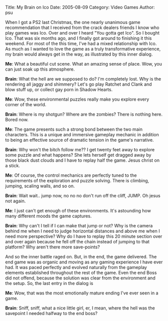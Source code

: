Title: My Brain on Ico
Date: 2005-08-09
Category: Video Games
Author: psu

When I got a PS2 last Christmas, the one nearly unanimous game recommendation that I received from the crack dealers friends I know who play games was Ico. Over and over I heard "You gotta get Ico". So I bought Ico. That was six months ago, and I finally got around to finishing it this weekend. For most of the this time, I've had a mixed relationship with Ico. As much as I wanted to love the game as a truly transformative experience, my brain would always get in the way, as illustrated by this inner dialog.

**Me**: What a beautiful cut scene. What an amazing sense of place. Wow, you can just soak up this atmosphere.

**Brain**: What the hell are we supposed to do? I'm completely lost. Why is the rendering all jaggy and shimmery? Let's go play Ratchet and Clank and blow stuff up, or collect gay porn in Shadow Hearts.

**Me**: Wow, these environmental puzzles really make you explore every corner of the world.

**Brain**: Where is my shotgun? Where are the zombies? There is nothing here. Bored now.

**Me**: The game presents such a strong bond between the two main characters. This is a unique and immersive gameplay mechanic in addition to being an effective source of dramatic tension in the game's narrative.

**Brain**: Why won't the bitch follow me?? I get twenty feet away to explore some puzzle and what happens? She lets herself get dragged away by those black dust clouds and I have to replay half the game. Jesus christ on a stick.

**Me**: Of course, the control mechanics are perfectly tuned to the requirements of the exploration and puzzle solving. There is climbing, jumping, scaling walls, and so on.

**Brain**: Wait wait.. jump now, no no no don't run off the cliff, JUMP. Oh jesus not again.

**Me**: I just can't get enough of these environments. It's astounding how many different moods the game captures.

**Brain**: Why can't I tell if I can make that jump or not? Why is the camera behind me when I need to judge horizontal distances and above me when I need more perspective? Why do I have to replay this 20 minute section over and over again because he fell off the chain instead of jumping to that platform? Why aren't there more save-points?

And so the inner battle raged on. But, in the end, the game delivered. The end game was as organic and moving as any gaming experience I have ever had. It was paced perfectly and evolved naturally from the gameplay elements established throughout the rest of the game. Even the end Boss did not offend, because the solution was clear from the environment and the setup. So, the last entry in the dialog is

**Me**: Wow, that was the most emotionally mature ending I've ever seen in a game.

**Brain**: Sniff, sniff, what a nice little girl, er, I mean, where the hell was the savepoint I needed halfway to the end boss?
